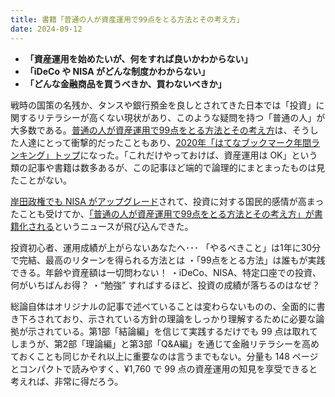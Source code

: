 ```yaml
---
title: 書籍「普通の人が資産運用で99点をとる方法とその考え方」
date: 2024-09-12
---
```


- **「資産運用を始めたいが、何をすれば良いかわからない」**
- **「iDeCo や NISA がどんな制度かわからない」**
- **「どんな金融商品を買うべきか、買わないべきか」**

戦時の国策の名残か、タンスや銀行預金を良しとされてきた日本では「投資」に関するリテラシーが高くない現状があり、このような疑問を持つ「普通の人」が大多数である。[普通の人が資産運用で99点をとる方法とその考え方](https://hayatoito.github.io/2020/investing/)は、そうした人達にとって衝撃的だったこともあり、[2020年「はてなブックマーク年間ランキング」トップ](https://hatenanews.com/articles/2021/01/08/183000)になった。「これだけやっておけば、資産運用は OK」という類の記事や書籍は数多あるが、この記事ほど端的で論理的にまとまったものは見たことがない。

[岸田政権でも NISA がアップグレード](https://diamond.jp/zai/articles/1007693)されて、投資に対する国民的感情が高まったことも受けてか、[「普通の人が資産運用で99点をとる方法とその考え方」が書籍化される](https://hayatoito.github.io/2024/book-99/)というニュースが飛び込んできた。

<affiliate-link 
  src="https://a.media-amazon.com/images/I/71Rwl8HITcL._SL1500_.jpg"
  href="https://www.amazon.co.jp/dp/4296001825"
  tag="1000ch-22"
  title="普通の人が資産運用で99点をとる方法とその考え方">
投資初心者、運用成績が上がらないあなたへ･･･
「やるべきこと」は1年に30分で完結、最高のリターンを得られる方法とは
・「99点をとる方法」は誰もが実践できる。年齢や資産額は一切問わない！
・iDeCo、NISA、特定口座での投資、何がいちばんお得？
・“勉強” すればするほど、投資の成績が落ちるのはなぜ？
</affiliate-link>

総論自体はオリジナルの記事で述べていることは変わらないものの、全面的に書き下ろされており、示されている方針の理論をしっかり理解するために必要な論拠が示されている。第1部「結論編」を信じて実践するだけでも 99 点は取れてしまうが、第2部「理論編」と第3部「Q&A編」を通じて金融リテラシーを高めておくことも同じかそれ以上に重要なのは言うまでもない。分量も 148 ページとコンパクトで読みやすく、¥1,760 で 99 点の資産運用の知見を享受できると考えれば、非常に得だろう。
